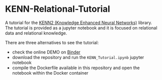 # KENN-Relational-Tutorial
A tutorial for the [KENN2 (Knowledge Enhanced Neural Networks)](https://github.com/DanieleAlessandro/KENN2) library.
The tutorial is provided as a jupyter notebook and it is focused on relational data and relational knowledge.

There are three alternatives to see the tutorial:
- check the online DEMO on [Binder](https://mybinder.org/v2/gh/rmazzier/KENN-Relational-Tutorial/HEAD)
- download the repository and run the `KENN_Tutorial.ipynb` jupyter notebook
- compile the Dockerfile available in this repository and open the notebook within the Docker container
